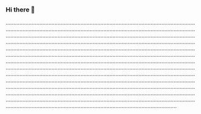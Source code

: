 ### Hi there 👋

............................................................................................................................................................................................................................................................................................................................................................................................................................................................................................................................................................................................................................................................................................................................................................................................................................................................................................................................................................................................................................................................................................................................................................................................................................................................................................................................................................................................................................................................................................................................................................................................................................................................................................................................................................................................
